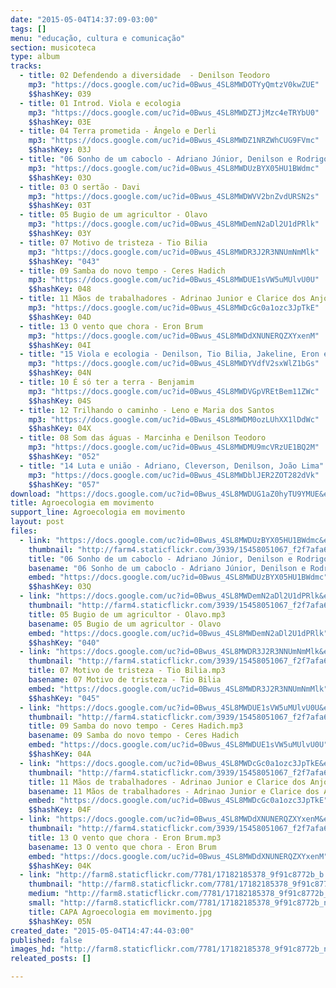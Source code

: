 ```yaml
---
date: "2015-05-04T14:37:09-03:00"
tags: []
menu: "educação, cultura e comunicação"
section: musicoteca
type: album
tracks:
  - title: 02 Defendendo a diversidade  - Denilson Teodoro
    mp3: "https://docs.google.com/uc?id=0Bwus_4SL8MWDOTYyQmtzV0kwZUE"
    $$hashKey: 039
  - title: 01 Introd. Viola e ecologia
    mp3: "https://docs.google.com/uc?id=0Bwus_4SL8MWDZTJjMzc4eTRYbU0"
    $$hashKey: 03E
  - title: 04 Terra prometida - Ângelo e Derli
    mp3: "https://docs.google.com/uc?id=0Bwus_4SL8MWDZ1NRZWhCUG9FVmc"
    $$hashKey: 03J
  - title: "06 Sonho de um caboclo - Adriano Júnior, Denilson e Rodrigo das Neves"
    mp3: "https://docs.google.com/uc?id=0Bwus_4SL8MWDUzBYX05HU1BWdmc"
    $$hashKey: 03O
  - title: 03 O sertão - Davi
    mp3: "https://docs.google.com/uc?id=0Bwus_4SL8MWDWVV2bnZvdURSN2s"
    $$hashKey: 03T
  - title: 05 Bugio de um agricultor - Olavo
    mp3: "https://docs.google.com/uc?id=0Bwus_4SL8MWDemN2aDl2U1dPRlk"
    $$hashKey: 03Y
  - title: 07 Motivo de tristeza - Tio Bilia
    mp3: "https://docs.google.com/uc?id=0Bwus_4SL8MWDR3J2R3NNUmNmMlk"
    $$hashKey: "043"
  - title: 09 Samba do novo tempo - Ceres Hadich
    mp3: "https://docs.google.com/uc?id=0Bwus_4SL8MWDUE1sVW5uMUlvU0U"
    $$hashKey: 048
  - title: 11 Mãos de trabalhadores - Adrinao Junior e Clarice dos Anjos
    mp3: "https://docs.google.com/uc?id=0Bwus_4SL8MWDcGc0a1ozc3JpTkE"
    $$hashKey: 04D
  - title: 13 O vento que chora - Eron Brum
    mp3: "https://docs.google.com/uc?id=0Bwus_4SL8MWDdXNUNERQZXYxenM"
    $$hashKey: 04I
  - title: "15 Viola e ecologia - Denilson, Tio Bilia, Jakeline, Eron e Jackon"
    mp3: "https://docs.google.com/uc?id=0Bwus_4SL8MWDYVdfV2sxWlZ1bGs"
    $$hashKey: 04N
  - title: 10 É só ter a terra - Benjamim
    mp3: "https://docs.google.com/uc?id=0Bwus_4SL8MWDVGpVREtBem11ZWc"
    $$hashKey: 04S
  - title: 12 Trilhando o caminho - Leno e Maria dos Santos
    mp3: "https://docs.google.com/uc?id=0Bwus_4SL8MWDM0ozLUhXX1lDdWc"
    $$hashKey: 04X
  - title: 08 Som das águas - Marcinha e Denilson Teodoro
    mp3: "https://docs.google.com/uc?id=0Bwus_4SL8MWDMU9mcVRzUE1BQ2M"
    $$hashKey: "052"
  - title: "14 Luta e união - Adriano, Cleverson, Denilson, João Lima"
    mp3: "https://docs.google.com/uc?id=0Bwus_4SL8MWDblJER2ZOT282dVk"
    $$hashKey: "057"
download: "https://docs.google.com/uc?id=0Bwus_4SL8MWDUG1aZ0hyTU9YMUE&export=download"
title: Agroecologia em movimento
support_line: Agroecologia em movimento
layout: post
files:
  - link: "https://docs.google.com/uc?id=0Bwus_4SL8MWDUzBYX05HU1BWdmc&export=download"
    thumbnail: "http://farm4.staticflickr.com/3939/15458051067_f2f7afa6e8_b.jpg"
    title: "06 Sonho de um caboclo - Adriano Júnior, Denilson e Rodrigo das Neves.mp3"
    basename: "06 Sonho de um caboclo - Adriano Júnior, Denilson e Rodrigo das Neves"
    embed: "https://docs.google.com/uc?id=0Bwus_4SL8MWDUzBYX05HU1BWdmc"
    $$hashKey: 03Q
  - link: "https://docs.google.com/uc?id=0Bwus_4SL8MWDemN2aDl2U1dPRlk&export=download"
    thumbnail: "http://farm4.staticflickr.com/3939/15458051067_f2f7afa6e8_b.jpg"
    title: 05 Bugio de um agricultor - Olavo.mp3
    basename: 05 Bugio de um agricultor - Olavo
    embed: "https://docs.google.com/uc?id=0Bwus_4SL8MWDemN2aDl2U1dPRlk"
    $$hashKey: "040"
  - link: "https://docs.google.com/uc?id=0Bwus_4SL8MWDR3J2R3NNUmNmMlk&export=download"
    thumbnail: "http://farm4.staticflickr.com/3939/15458051067_f2f7afa6e8_b.jpg"
    title: 07 Motivo de tristeza - Tio Bilia.mp3
    basename: 07 Motivo de tristeza - Tio Bilia
    embed: "https://docs.google.com/uc?id=0Bwus_4SL8MWDR3J2R3NNUmNmMlk"
    $$hashKey: "045"
  - link: "https://docs.google.com/uc?id=0Bwus_4SL8MWDUE1sVW5uMUlvU0U&export=download"
    thumbnail: "http://farm4.staticflickr.com/3939/15458051067_f2f7afa6e8_b.jpg"
    title: 09 Samba do novo tempo - Ceres Hadich.mp3
    basename: 09 Samba do novo tempo - Ceres Hadich
    embed: "https://docs.google.com/uc?id=0Bwus_4SL8MWDUE1sVW5uMUlvU0U"
    $$hashKey: 04A
  - link: "https://docs.google.com/uc?id=0Bwus_4SL8MWDcGc0a1ozc3JpTkE&export=download"
    thumbnail: "http://farm4.staticflickr.com/3939/15458051067_f2f7afa6e8_b.jpg"
    title: 11 Mãos de trabalhadores - Adrinao Junior e Clarice dos Anjos.mp3
    basename: 11 Mãos de trabalhadores - Adrinao Junior e Clarice dos Anjos
    embed: "https://docs.google.com/uc?id=0Bwus_4SL8MWDcGc0a1ozc3JpTkE"
    $$hashKey: 04F
  - link: "https://docs.google.com/uc?id=0Bwus_4SL8MWDdXNUNERQZXYxenM&export=download"
    thumbnail: "http://farm4.staticflickr.com/3939/15458051067_f2f7afa6e8_b.jpg"
    title: 13 O vento que chora - Eron Brum.mp3
    basename: 13 O vento que chora - Eron Brum
    embed: "https://docs.google.com/uc?id=0Bwus_4SL8MWDdXNUNERQZXYxenM"
    $$hashKey: 04K
  - link: "http://farm8.staticflickr.com/7781/17182185378_9f91c8772b_b.jpg"
    thumbnail: "http://farm8.staticflickr.com/7781/17182185378_9f91c8772b_t.jpg"
    medium: "http://farm8.staticflickr.com/7781/17182185378_9f91c8772b_z.jpg"
    small: "http://farm8.staticflickr.com/7781/17182185378_9f91c8772b_n.jpg"
    title: CAPA Agroecologia em movimento.jpg
    $$hashKey: 05N
created_date: "2015-05-04T14:47:44-03:00"
published: false
images_hd: "http://farm8.staticflickr.com/7781/17182185378_9f91c8772b_n.jpg"
releated_posts: []

---
```


